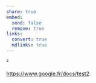 ```yaml
---
share: true
embed: 
  send: false
  remove: true
links: 
  convert: true
  mdlinks: true
---
```

²


https://www.google.fr/docs/test2